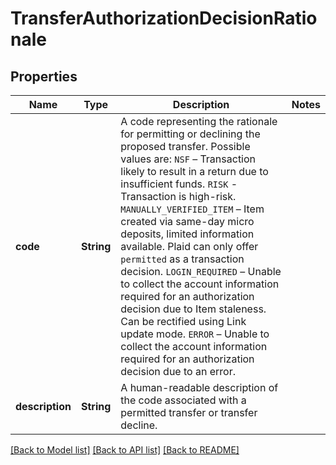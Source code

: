 # TransferAuthorizationDecisionRationale

## Properties

Name | Type | Description | Notes
------------ | ------------- | ------------- | -------------
**code** | **String** | A code representing the rationale for permitting or declining the proposed transfer. Possible values are:  `NSF` – Transaction likely to result in a return due to insufficient funds.  `RISK` - Transaction is high-risk.  `MANUALLY_VERIFIED_ITEM` – Item created via same-day micro deposits, limited information available. Plaid can only offer `permitted` as a transaction decision.  `LOGIN_REQUIRED` – Unable to collect the account information required for an authorization decision due to Item staleness. Can be rectified using Link update mode.  `ERROR` – Unable to collect the account information required for an authorization decision due to an error. | 
**description** | **String** | A human-readable description of the code associated with a permitted transfer or transfer decline. | 

[[Back to Model list]](../README.md#documentation-for-models) [[Back to API list]](../README.md#documentation-for-api-endpoints) [[Back to README]](../README.md)


